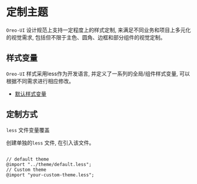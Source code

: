 # 定制主题

`Oreo-UI` 设计规范上支持一定程度上的样式定制, 来满足不同业务和项目上多元化的视觉需求, 包括但不限于主色、圆角、边框和部分组件的视觉定制。


## 样式变量

`Oreo-UI` 样式采用less作为开发语言, 并定义了一系列的全局/组件样式变量, 可以根据不同需求进行相应修改。

- [默认样式变量](https://github.com/zhounan007/oreo-ui/blob/master/src/style/theme/default.less)

## 定制方式

`less` 文件变量覆盖

创建单独的`less`  文件, 在引入该文件。

```less

// default theme
@import "../theme/default.less";
// Custom theme
@import "your-custom-theme.less";

```
